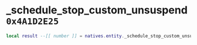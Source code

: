 # _schedule_stop_custom_unsuspend `0x4A1D2E25`

```lua
local result --[[ number ]] = natives.entity._schedule_stop_custom_unsuspend(_unk0 --[[ number ]])
```